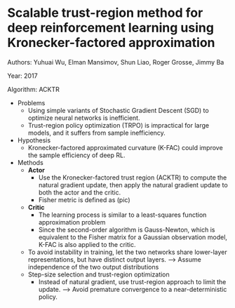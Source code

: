 # Scalable trust-region method for deep reinforcement learning using Kronecker-factored approximation

Authors: Yuhuai Wu, Elman Mansimov, Shun Liao, Roger Grosse, Jimmy Ba

Year: 2017

Algorithm: ACKTR

- Problems
  - Using simple variants of Stochastic Gradient Descent (SGD) to optimize neural networks is inefficient.
  - Trust-region policy optimization (TRPO) is impractical for large models, and it suffers from sample inefficiency.
- Hypothesis
  - Kronecker-factored approximated curvature (K-FAC) could improve the sample efficiency of deep RL.
- Methods
  - **Actor** 
    - Use the Kronecker-factored trust region (ACKTR) to compute the natural gradient update, then apply the natural gradient update to both the actor and the critic.
    - Fisher metric is defined as (pic)
  - **Critic** 
    - The learning process is similar to a least-squares function approximation problem
    - Since the second-order algorithm is Gauss-Newton, which is equivalent to the Fisher matrix for a Gaussian observation model, K-FAC is also applied to the critic.
  - To avoid instability in training, let the two networks share lower-layer representations, but have distinct output layers. --> Assume independence of the two output distributions
  - Step-size selection and trust-region optimization
    - Instead of natural gradient, use trust-region approach to limit the update. --> Avoid premature convergence to a near-deterministic policy.

